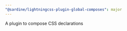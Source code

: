 ```yaml
---
"@sardine/lightningcss-plugin-global-composes": major
---
```


A plugin to compose CSS declarations
